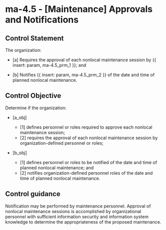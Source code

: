 # ma-4.5 - \[Maintenance\] Approvals and Notifications

## Control Statement

The organization:

- \[a\] Requires the approval of each nonlocal maintenance session by {{ insert: param, ma-4.5_prm_1 }}; and

- \[b\] Notifies {{ insert: param, ma-4.5_prm_2 }} of the date and time of planned nonlocal maintenance.

## Control Objective

Determine if the organization:

- \[a_obj\]

  - \[1\] defines personnel or roles required to approve each nonlocal maintenance session;
  - \[2\] requires the approval of each nonlocal maintenance session by organization-defined personnel or roles;

- \[b_obj\]

  - \[1\] defines personnel or roles to be notified of the date and time of planned nonlocal maintenance; and
  - \[2\] notifies organization-defined personnel roles of the date and time of planned nonlocal maintenance.

## Control guidance

Notification may be performed by maintenance personnel. Approval of nonlocal maintenance sessions is accomplished by organizational personnel with sufficient information security and information system knowledge to determine the appropriateness of the proposed maintenance.
